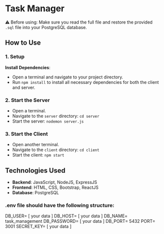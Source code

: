 # Task Manager

⚠️ Before using: Make sure you read the full file and restore the provided `.sql` file into your PostgreSQL database.

## How to Use

### 1. Setup

**Install Dependencies**:

- Open a terminal and navigate to your project directory.
- Run `npm install` to install all necessary dependencies for both the client and server.

### 2. Start the Server

- Open a terminal.
- Navigate to the `server` directory: `cd server`
- Start the server: `nodemon server.js`

### 3. Start the Client

- Open another terminal.
- Navigate to the `client` directory: `cd client`
- Start the client: `npm start`

## Technologies Used

- **Backend**: JavaScript, NodeJS, ExpressJS
- **Frontend**: HTML, CSS, Bootstrap, ReactJS
- **Database**: PostgreSQL

### .env file should have the following structure:

DB_USER= [ your data ]
DB_HOST= [ your data ]
DB_NAME= task_management
DB_PASSWORD= [ your data ]
DB_PORT= 5432
PORT= 3001
SECRET_KEY= [ your data ]
